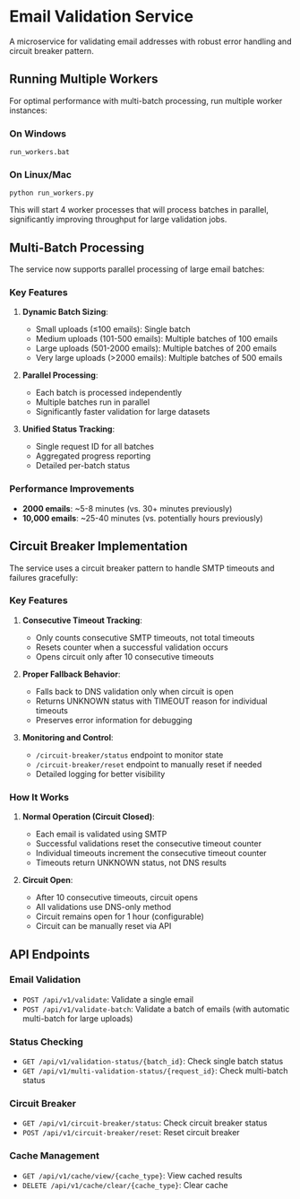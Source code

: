 # Email Validation Service

A microservice for validating email addresses with robust error handling and circuit breaker pattern.

## Running Multiple Workers

For optimal performance with multi-batch processing, run multiple worker instances:

### On Windows
```
run_workers.bat
```

### On Linux/Mac
```
python run_workers.py
```

This will start 4 worker processes that will process batches in parallel, significantly improving throughput for large validation jobs.

## Multi-Batch Processing

The service now supports parallel processing of large email batches:

### Key Features

1. **Dynamic Batch Sizing**:
   - Small uploads (≤100 emails): Single batch
   - Medium uploads (101-500 emails): Multiple batches of 100 emails
   - Large uploads (501-2000 emails): Multiple batches of 200 emails
   - Very large uploads (>2000 emails): Multiple batches of 500 emails

2. **Parallel Processing**:
   - Each batch is processed independently
   - Multiple batches run in parallel
   - Significantly faster validation for large datasets

3. **Unified Status Tracking**:
   - Single request ID for all batches
   - Aggregated progress reporting
   - Detailed per-batch status

### Performance Improvements

- **2000 emails**: ~5-8 minutes (vs. 30+ minutes previously)
- **10,000 emails**: ~25-40 minutes (vs. potentially hours previously)

## Circuit Breaker Implementation

The service uses a circuit breaker pattern to handle SMTP timeouts and failures gracefully:

### Key Features

1. **Consecutive Timeout Tracking**:
   - Only counts consecutive SMTP timeouts, not total timeouts
   - Resets counter when a successful validation occurs
   - Opens circuit only after 10 consecutive timeouts

2. **Proper Fallback Behavior**:
   - Falls back to DNS validation only when circuit is open
   - Returns UNKNOWN status with TIMEOUT reason for individual timeouts
   - Preserves error information for debugging

3. **Monitoring and Control**:
   - `/circuit-breaker/status` endpoint to monitor state
   - `/circuit-breaker/reset` endpoint to manually reset if needed
   - Detailed logging for better visibility

### How It Works

1. **Normal Operation (Circuit Closed)**:
   - Each email is validated using SMTP
   - Successful validations reset the consecutive timeout counter
   - Individual timeouts increment the consecutive timeout counter
   - Timeouts return UNKNOWN status, not DNS results

2. **Circuit Open**:
   - After 10 consecutive timeouts, circuit opens
   - All validations use DNS-only method
   - Circuit remains open for 1 hour (configurable)
   - Circuit can be manually reset via API

## API Endpoints

### Email Validation
- `POST /api/v1/validate`: Validate a single email
- `POST /api/v1/validate-batch`: Validate a batch of emails (with automatic multi-batch for large uploads)

### Status Checking
- `GET /api/v1/validation-status/{batch_id}`: Check single batch status
- `GET /api/v1/multi-validation-status/{request_id}`: Check multi-batch status

### Circuit Breaker
- `GET /api/v1/circuit-breaker/status`: Check circuit breaker status
- `POST /api/v1/circuit-breaker/reset`: Reset circuit breaker

### Cache Management
- `GET /api/v1/cache/view/{cache_type}`: View cached results
- `DELETE /api/v1/cache/clear/{cache_type}`: Clear cache 